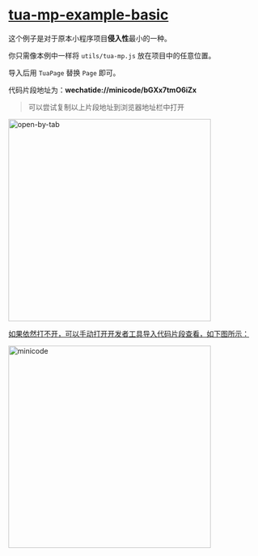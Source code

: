 # [tua-mp-example-basic]((https://github.com/tuateam/tua-mp/tree/master/examples/basic))
这个例子是对于原本小程序项目**侵入性**最小的一种。

你只需像本例中一样将 `utils/tua-mp.js` 放在项目中的任意位置。

导入后用 `TuaPage` 替换 `Page` 即可。

代码片段地址为：**wechatide://minicode/bGXx7tmO6iZx**

> 可以尝试复制以上片段地址到浏览器地址栏中打开

<image src="../../imgs/open-by-tab.png" width="400" alt="open-by-tab" />

[如果依然打不开，可以手动打开开发者工具导入代码片段查看，如下图所示：](https://developers.weixin.qq.com/miniprogram/dev/devtools/minicode.html)

<image src="../../imgs/minicode.png" width="400" alt="minicode" />
